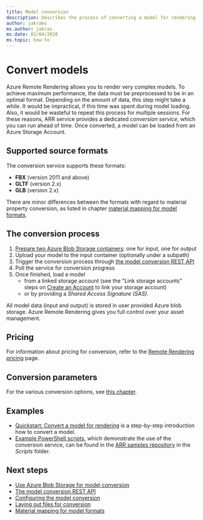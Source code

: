 ```yaml
---
title: Model conversion
description: Describes the process of converting a model for rendering
author: jakrams
ms.author: jakras
ms.date: 02/04/2020
ms.topic: how-to
---
```


# Convert models

Azure Remote Rendering allows you to render very complex models. To achieve maximum performance, the data must be preprocessed to be in an optimal format. Depending on the amount of data, this step might take a while. It would be impractical, if this time was spent during model loading. Also, it would be wasteful to repeat this process for multiple sessions. 
For these reasons, ARR service provides a dedicated *conversion service*, which you can run ahead of time.
Once converted, a model can be loaded from an Azure Storage Account.

## Supported source formats

The conversion service supports these formats:

- **FBX**  (version 2011 and above)
- **GLTF** (version 2.x)
- **GLB**  (version 2.x)

There are minor differences between the formats with regard to material property conversion, as listed in chapter [material mapping for model formats](../../reference/material-mapping.md).

## The conversion process

1. [Prepare two Azure Blob Storage containers](blob-storage.md): one for input, one for output
1. Upload your model to the input container (optionally under a subpath)
1. Trigger the conversion process through [the model conversion REST API](conversion-rest-api.md)
1. Poll the service for conversion progress
1. Once finished, load a model
    - from a linked storage account (see the "Link storage accounts" steps on [Create an Account](../create-an-account.md#link-storage-accounts) to link your storage account)
    - or by providing a *Shared Access Signature (SAS)*.

All model data (input and output) is stored in user provided Azure blob storage. Azure Remote Rendering gives you full control over your asset management.

## Pricing

For information about pricing for conversion, refer to the [Remote Rendering pricing](https://azure.microsoft.com/pricing/details/remote-rendering) page.


## Conversion parameters

For the various conversion options, see [this chapter](configure-model-conversion.md).

## Examples

- [Quickstart: Convert a model for rendering](../../quickstarts/convert-model.md) is a step-by-step introduction how to convert a model.
- [Example PowerShell scripts](../../samples/powershell-example-scripts.md), which demonstrate the use of the conversion service, can be found in the [ARR samples repository](https://github.com/Azure/azure-remote-rendering) in the *Scripts* folder.

## Next steps

- [Use Azure Blob Storage for model conversion](blob-storage.md)
- [The model conversion REST API](conversion-rest-api.md)
- [Configuring the model conversion](configure-model-conversion.md)
- [Laying out files for conversion](layout-files-for-conversion.md)
- [Material mapping for model formats](../../reference/material-mapping.md)
